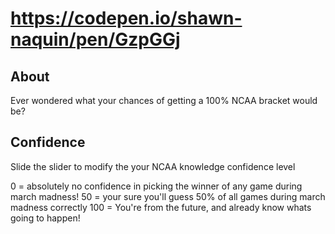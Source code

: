 # https://codepen.io/shawn-naquin/pen/GzpGGj

## About

Ever wondered what your chances of getting a 100% NCAA bracket would be?

## Confidence

Slide the slider to modify the your NCAA knowledge confidence level

0 = absolutely no confidence in picking the winner of any game during march madness!
50 = your sure you'll guess 50% of all games during march madness correctly
100 = You're from the future, and already know whats going to happen!